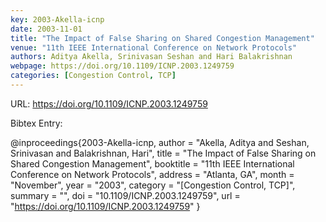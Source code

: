 ```yaml
---
key: 2003-Akella-icnp
date: 2003-11-01
title: "The Impact of False Sharing on Shared Congestion Management"
venue: "11th IEEE International Conference on Network Protocols"
authors: Aditya Akella, Srinivasan Seshan and Hari Balakrishnan
webpage: https://doi.org/10.1109/ICNP.2003.1249759
categories: [Congestion Control, TCP]
---
```


URL: https://doi.org/10.1109/ICNP.2003.1249759

Bibtex Entry:

@inproceedings{2003-Akella-icnp,
    author = "Akella, Aditya and Seshan, Srinivasan and Balakrishnan, Hari",
    title = "The Impact of False Sharing on Shared Congestion Management",
    booktitle = "11th IEEE International Conference on Network Protocols",
    address = "Atlanta, GA",
    month = "November",
    year = "2003",
    category = "[Congestion Control, TCP]",
    summary = "",
    doi = "10.1109/ICNP.2003.1249759",
    url = "https://doi.org/10.1109/ICNP.2003.1249759"
}

